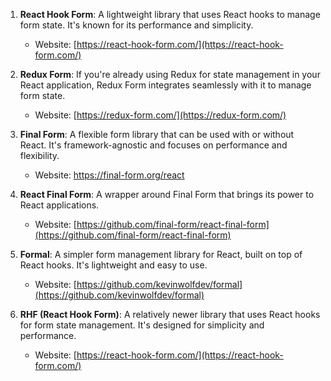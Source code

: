 1. **React Hook Form**: A lightweight library that uses React hooks to manage form state. It's known for its performance and simplicity.
    
    - Website: [https://react-hook-form.com/](https://react-hook-form.com/)
2. **Redux Form**: If you're already using Redux for state management in your React application, Redux Form integrates seamlessly with it to manage form state.
    
    - Website: [https://redux-form.com/](https://redux-form.com/)
3. **Final Form**: A flexible form library that can be used with or without React. It's framework-agnostic and focuses on performance and flexibility.
    
    - Website: https://final-form.org/react
4. **React Final Form**: A wrapper around Final Form that brings its power to React applications.
    
    - Website: [https://github.com/final-form/react-final-form](https://github.com/final-form/react-final-form)
5. **Formal**: A simpler form management library for React, built on top of React hooks. It's lightweight and easy to use.
    
    - Website: [https://github.com/kevinwolfdev/formal](https://github.com/kevinwolfdev/formal)
6. **RHF (React Hook Form)**: A relatively newer library that uses React hooks for form state management. It's designed for simplicity and performance.
    
    - Website: [https://react-hook-form.com/](https://react-hook-form.com/)